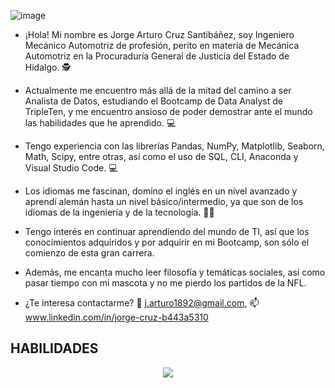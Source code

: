![image](https://github.com/user-attachments/assets/6bdbdf79-0da2-4e68-967c-cf564c7b2b4f)





- ¡Hola! Mi nombre es Jorge Arturo Cruz Santibáñez, soy Ingeniero Mecánico Automotriz de profesión, perito en materia de Mecánica Automotriz en la
Procuraduría General de Justicia del Estado de Hidalgo. 🕵️

- Actualmente me encuentro más allá de la mitad del camino a ser Analista de Datos, estudiando el Bootcamp de Data Analyst de TripleTen, y me encuentro ansioso de poder demostrar ante el mundo
las habilidades que he aprendido. 💻

- Tengo experiencia con las librerías Pandas, NumPy, Matplotlib, Seaborn, Math, Scipy, entre otras, así como el uso de SQL, CLI, Anaconda y Visual Studio Code. 💻

- Los idiomas me fascinan, domino el inglés en un nivel avanzado y aprendí alemán hasta un nivel básico/intermedio, ya que son de los idiomas de la
ingeniería y de la tecnología. 🧑‍💻

- Tengo interés en continuar aprendiendo del mundo de TI, así que los conocimientos adquiridos y por adquirir en mi Bootcamp, son sólo el comienzo de esta
gran carrera.

- Además, me encanta mucho leer filosofía y temáticas sociales, así como pasar tiempo con mi mascota y no me pierdo los partidos de la NFL.

- ¿Te interesa contactarme? 📧 j.arturo1892@gmail.com, 📫 www.linkedin.com/in/jorge-cruz-b443a5310

## HABILIDADES

<p align="center">
  <a href="https://skillicons.dev">
    <img src="https://skillicons.dev/icons?i=git,github,py,vscode" />
  </a>
</p>
